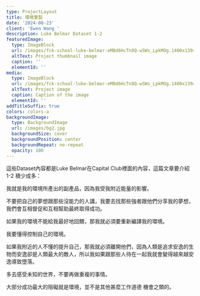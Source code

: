 ```yaml
---
type: ProjectLayout
title: 環境重製
date: '2024-08-23'
client: 'Ewen Wang '
description: Luke Belmar Dataset 1-2
featuredImage:
  type: ImageBlock
  url: /images/fck-school-luke-belmar-eMBd6HcTn8Q-wSWs_LpkMOg.1400x1394.jpg
  altText: Project thumbnail image
  caption: ''
  elementId: ''
media:
  type: ImageBlock
  url: /images/fck-school-luke-belmar-eMBd6HcTn8Q-wSWs_LpkMOg.1400x1394.jpg
  altText: Project image
  caption: Caption of the image
  elementId: ''
addTitleSuffix: true
colors: colors-a
backgroundImage:
  type: BackgroundImage
  url: /images/bg2.jpg
  backgroundSize: cover
  backgroundPosition: center
  backgroundRepeat: no-repeat
  opacity: 100
---
```

這些Dataset內容都是Luke Belmar在Capital Club裡面的內容，這篇文章要介紹1-2 積少成多：

我就是我的環境所產出的副產品，因為我受我附近能量的影響。

不要把自己的夢想跟那些沒能力的人講，我要去找那些強者跟他們分享我的夢想，我們會互相督促和互相幫助最終取得成功。

如果我的環境不能給我最好地回饋，那我就必須要重新編譯我的環境。

我要懂得控制自己的環境。

如果我附近的人不懂的提升自己，那我就必須離開他們，因為人類是追求安逸的生物而安逸卻是人類最大的敵人，所以我如果跟那些人待在一起我就會變得越來越安逸導致墮落。

多去感受未知的世界，不要再做重複的事情。

大部分成功最大的阻礙就是環境，並不是其他甚麼工作道德 機會之類的。
